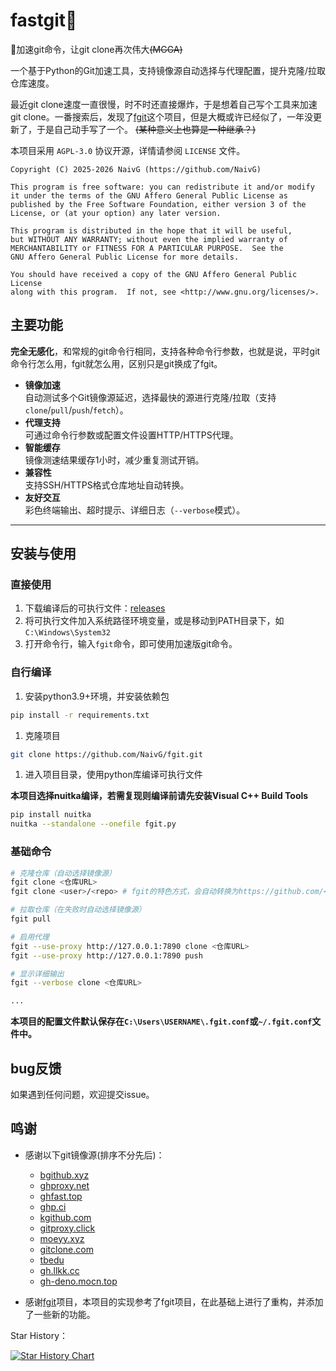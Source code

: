 # fastgit🚀

🚀加速git命令，让git clone再次伟大<s>(MGGA)</s>

一个基于Python的Git加速工具，支持镜像源自动选择与代理配置，提升克隆/拉取仓库速度。

最近git clone速度一直很慢，时不时还直接爆炸，于是想着自己写个工具来加速git clone。一番搜索后，发现了[fgit](https://github.com/fastgh/fgit)这个项目，但是大概或许已经似了，一年没更新了，于是自己动手写了一个。 <s>(某种意义上也算是一种继承？)</s>

本项目采用 `AGPL-3.0` 协议开源，详情请参阅 `LICENSE` 文件。

    Copyright (C) 2025-2026 NaivG (https://github.com/NaivG)

    This program is free software: you can redistribute it and/or modify
    it under the terms of the GNU Affero General Public License as
    published by the Free Software Foundation, either version 3 of the
    License, or (at your option) any later version.

    This program is distributed in the hope that it will be useful,
    but WITHOUT ANY WARRANTY; without even the implied warranty of
    MERCHANTABILITY or FITNESS FOR A PARTICULAR PURPOSE.  See the
    GNU Affero General Public License for more details.

    You should have received a copy of the GNU Affero General Public License
    along with this program.  If not, see <http://www.gnu.org/licenses/>.


## 主要功能

**完全无感化**，和常规的git命令行相同，支持各种命令行参数，也就是说，平时git命令行怎么用，fgit就怎么用，区别只是git换成了fgit。

- **镜像加速**  
  自动测试多个Git镜像源延迟，选择最快的源进行克隆/拉取（支持`clone`/`pull`/`push`/`fetch`）。
- **代理支持**  
  可通过命令行参数或配置文件设置HTTP/HTTPS代理。
- **智能缓存**  
  镜像测速结果缓存1小时，减少重复测试开销。
- **兼容性**  
  支持SSH/HTTPS格式仓库地址自动转换。
- **友好交互**  
  彩色终端输出、超时提示、详细日志（`--verbose`模式）。

---

## 安装与使用

### 直接使用

1. 下载编译后的可执行文件：[releases](https://github.com/NaivG/fgit/releases)
2. 将可执行文件加入系统路径环境变量，或是移动到PATH目录下，如`C:\Windows\System32`
3. 打开命令行，输入`fgit`命令，即可使用加速版git命令。

### 自行编译

1. 安装python3.9+环境，并安装依赖包
   
```bash
pip install -r requirements.txt
```

1. 克隆项目
   
```bash
git clone https://github.com/NaivG/fgit.git
```

1. 进入项目目录，使用python库编译可执行文件
   
**本项目选择nuitka编译，若需复现则编译前请先安装Visual C++ Build Tools**

```bash
pip install nuitka
nuitka --standalone --onefile fgit.py
```


### 基础命令
```bash
# 克隆仓库（自动选择镜像源）
fgit clone <仓库URL>
fgit clone <user>/<repo> # fgit的特色方式，会自动转换为https://github.com/<user>/<repo>

# 拉取仓库（在失败时自动选择镜像源）
fgit pull

# 启用代理
fgit --use-proxy http://127.0.0.1:7890 clone <仓库URL>
fgit --use-proxy http://127.0.0.1:7890 push

# 显示详细输出
fgit --verbose clone <仓库URL>

...
```

**本项目的配置文件默认保存在`C:\Users\USERNAME\.fgit.conf`或`~/.fgit.conf`文件中。**

## bug反馈

如果遇到任何问题，欢迎提交issue。

## 鸣谢

- 感谢以下git镜像源(排序不分先后)：
  - [bgithub.xyz](https://bgithub.xyz)
  - [ghproxy.net](https://ghproxy.net)
  - [ghfast.top](https://ghfast.top)
  - [ghp.ci](https://ghp.ci)
  - [kgithub.com](https://kkgithub.com)
  - [gitproxy.click](https://gitproxy.click)
  - [moeyy.xyz](https://github.moeyy.xyz)
  - [gitclone.com](https://gitclone.com)
  - [tbedu](https://github.tbedu.top)
  - [gh.llkk.cc](https://gh.llkk.cc)
  - [gh-deno.mocn.top](https://gh-deno.mocn.top)

- 感谢[fgit](https://github.com/fastgh/fgit)项目，本项目的实现参考了fgit项目，在此基础上进行了重构，并添加了一些新的功能。


Star History：

[![Star History Chart](https://api.star-history.com/svg?repos=NaivG/fgit&type=Date)](https://star-history.com/#NaivG/fgit&Date)